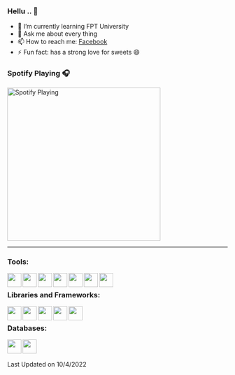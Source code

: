 ### Hellu .. 👋
- 🌱 I’m currently learning FPT University
- 💬 Ask me about every thing
- 📫 How to reach me: [Facebook]
- ⚡ Fun fact: has a strong love for sweets 😄



### Spotify Playing 🎧
[<img src="https://spotify-playing-git-master.j2teamnnl.vercel.app/api/spotify-playing" alt="Spotify Playing" width="350" />](https://open.spotify.com/playlist/37i9dQZF1E8KyV8YqiPfnD)

---

### Tools:

<img align='left' height="32" width="32" src="https://cdn.jsdelivr.net/npm/simple-icons@3.13.0/icons/apachenetbeanside.svg" />
<img align='left' height="32" width="32" src="https://cdn.jsdelivr.net/npm/simple-icons@7.7.0/icons/eclipseide.svg" />
<img align='left' height="32" width="32" src="https://cdn.jsdelivr.net/npm/simple-icons@4.8.0/icons/sublimetext.svg" />
<img align='left' height="32" width="32" src="https://cdn.jsdelivr.net/npm/simple-icons@4.8.0/icons/phpstorm.svg" />
<img align='left' height="32" width="32" src="https://cdn.jsdelivr.net/npm/simple-icons@4.8.0/icons/laragon.svg" />
<img align='left' height="32" width="32" src="https://cdn.jsdelivr.net/npm/simple-icons@3.13.0/icons/visualstudio.svg" />
<img align='left' height="32" width="32" src="https://cdn.jsdelivr.net/npm/simple-icons@3.13.0/icons/ubuntu.svg" />
<br>

### Libraries and Frameworks:
<img align='left' height="32" width="32" src="https://cdn.jsdelivr.net/npm/simple-icons@7.7.0/icons/springboot.svg" />
<img align='left' height="32" width="32" src="https://cdn.jsdelivr.net/npm/simple-icons@4.8.0/icons/laravel.svg" />
<img align='left' height="32" width="32" src="https://cdn.jsdelivr.net/npm/simple-icons@7.7.0/icons/angular.svg" />
<img align='left' height="32" width="32" src="https://cdn.jsdelivr.net/npm/simple-icons@4.8.0/icons/jquery.svg" />
<img align='left' height="32" width="32" src="https://cdn.jsdelivr.net/npm/simple-icons@7.7.0/icons/dotnet.svg" />
<br>

### Databases:
<img align='left' height="32" width="32" src="https://cdn.jsdelivr.net/npm/simple-icons@3.13.0/icons/microsoftsqlserver.svg" />
<img align='left' height="32" width="32" src="https://cdn.jsdelivr.net/npm/simple-icons@4.8.0/icons/mysql.svg" />


<br>
<br>

 Last Updated on 10/4/2022
<!--END_SECTION:waka-->


[Facebook]: https://www.fb.me/AnhPNQB

